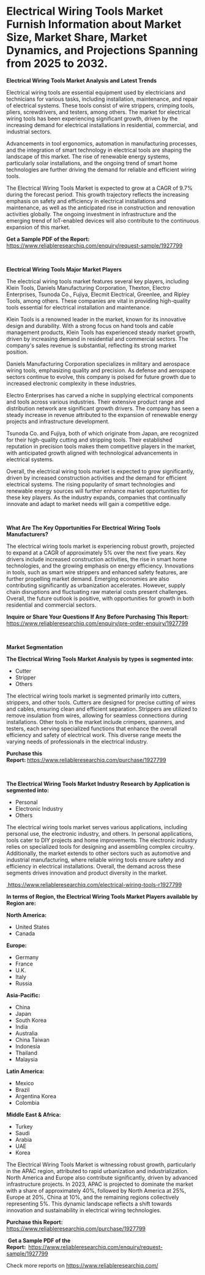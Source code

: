 <p><h1>Electrical Wiring Tools Market Furnish Information about Market Size, Market Share, Market Dynamics, and Projections Spanning from 2025 to 2032.</h1></p><p><strong>Electrical Wiring Tools Market Analysis and Latest Trends</strong></p>
<p><p>Electrical wiring tools are essential equipment used by electricians and technicians for various tasks, including installation, maintenance, and repair of electrical systems. These tools consist of wire strippers, crimping tools, pliers, screwdrivers, and testers, among others. The market for electrical wiring tools has been experiencing significant growth, driven by the increasing demand for electrical installations in residential, commercial, and industrial sectors. </p><p>Advancements in tool ergonomics, automation in manufacturing processes, and the integration of smart technology in electrical tools are shaping the landscape of this market. The rise of renewable energy systems, particularly solar installations, and the ongoing trend of smart home technologies are further driving the demand for reliable and efficient wiring tools.</p><p>The Electrical Wiring Tools Market is expected to grow at a CAGR of 9.7% during the forecast period. This growth trajectory reflects the increasing emphasis on safety and efficiency in electrical installations and maintenance, as well as the anticipated rise in construction and renovation activities globally. The ongoing investment in infrastructure and the emerging trend of IoT-enabled devices will also contribute to the continuous expansion of this market.</p></p>
<p><strong>Get a Sample PDF of the Report:&nbsp;</strong> <a href="https://www.reliableresearchiq.com/enquiry/request-sample/1927799?utm_campaign=2251&utm_medium=2&utm_source=Github&utm_content=ia&utm_term=10022025&utm_id=electrical-wiring-tools">https://www.reliableresearchiq.com/enquiry/request-sample/1927799</a></p>
<p>&nbsp;</p>
<p><strong>Electrical Wiring Tools Major Market Players</strong></p>
<p><p>The electrical wiring tools market features several key players, including Klein Tools, Daniels Manufacturing Corporation, Thexton, Electro Enterprises, Tsunoda Co., Fujiya, Elecmit Electrical, Greenlee, and Ripley Tools, among others. These companies are vital in providing high-quality tools essential for electrical installation and maintenance.</p><p>Klein Tools is a renowned leader in the market, known for its innovative design and durability. With a strong focus on hand tools and cable management products, Klein Tools has experienced steady market growth, driven by increasing demand in residential and commercial sectors. The company's sales revenue is substantial, reflecting its strong market position.</p><p>Daniels Manufacturing Corporation specializes in military and aerospace wiring tools, emphasizing quality and precision. As defense and aerospace sectors continue to evolve, this company is poised for future growth due to increased electronic complexity in these industries.</p><p>Electro Enterprises has carved a niche in supplying electrical components and tools across various industries. Their extensive product range and distribution network are significant growth drivers. The company has seen a steady increase in revenue attributed to the expansion of renewable energy projects and infrastructure development.</p><p>Tsunoda Co. and Fujiya, both of which originate from Japan, are recognized for their high-quality cutting and stripping tools. Their established reputation in precision tools makes them competitive players in the market, with anticipated growth aligned with technological advancements in electrical systems.</p><p>Overall, the electrical wiring tools market is expected to grow significantly, driven by increased construction activities and the demand for efficient electrical systems. The rising popularity of smart technologies and renewable energy sources will further enhance market opportunities for these key players. As the industry expands, companies that continually innovate and adapt to market needs will gain a competitive edge.</p></p>
<p>&nbsp;</p>
<p><strong>What Are The Key Opportunities For Electrical Wiring Tools Manufacturers?</strong></p>
<p><p>The electrical wiring tools market is experiencing robust growth, projected to expand at a CAGR of approximately 5% over the next five years. Key drivers include increased construction activities, the rise in smart home technologies, and the growing emphasis on energy efficiency. Innovations in tools, such as smart wire strippers and enhanced safety features, are further propelling market demand. Emerging economies are also contributing significantly as urbanization accelerates. However, supply chain disruptions and fluctuating raw material costs present challenges. Overall, the future outlook is positive, with opportunities for growth in both residential and commercial sectors.</p></p>
<p><strong>Inquire or Share Your Questions If Any Before Purchasing This Report:</strong> <a href="https://www.reliableresearchiq.com/enquiry/pre-order-enquiry/1927799?utm_campaign=2251&utm_medium=2&utm_source=Github&utm_content=ia&utm_term=10022025&utm_id=electrical-wiring-tools">https://www.reliableresearchiq.com/enquiry/pre-order-enquiry/1927799</a></p>
<p>&nbsp;</p>
<p><strong>Market Segmentation</strong></p>
<p><strong>The Electrical Wiring Tools Market Analysis by types is segmented into:</strong></p>
<p><ul><li>Cutter</li><li>Stripper</li><li>Others</li></ul></p>
<p><p>The electrical wiring tools market is segmented primarily into cutters, strippers, and other tools. Cutters are designed for precise cutting of wires and cables, ensuring clean and efficient separation. Strippers are utilized to remove insulation from wires, allowing for seamless connections during installations. Other tools in the market include crimpers, spanners, and testers, each serving specialized functions that enhance the overall efficiency and safety of electrical work. This diverse range meets the varying needs of professionals in the electrical industry.</p></p>
<p><strong>Purchase this Report:&nbsp;</strong><a href="https://www.reliableresearchiq.com/purchase/1927799?utm_campaign=2251&utm_medium=2&utm_source=Github&utm_content=ia&utm_term=10022025&utm_id=electrical-wiring-tools">https://www.reliableresearchiq.com/purchase/1927799</a></p>
<p>&nbsp;</p>
<p><strong>The Electrical Wiring Tools Market Industry Research by Application is segmented into:</strong></p>
<p><ul><li>Personal</li><li>Electronic Industry</li><li>Others</li></ul></p>
<p><p>The electrical wiring tools market serves various applications, including personal use, the electronic industry, and others. In personal applications, tools cater to DIY projects and home improvements. The electronic industry relies on specialized tools for designing and assembling complex circuitry. Additionally, the market extends to other sectors such as automotive and industrial manufacturing, where reliable wiring tools ensure safety and efficiency in electrical installations. Overall, the demand across these segments drives innovation and product diversity in the market.</p></p>
<p><a href="https://www.reliableresearchiq.com/electrical-wiring-tools-r1927799?utm_campaign=2251&utm_medium=2&utm_source=Github&utm_content=ia&utm_term=10022025&utm_id=electrical-wiring-tools">&nbsp;https://www.reliableresearchiq.com/electrical-wiring-tools-r1927799</a></p>
<p><strong>In terms of Region, the Electrical Wiring Tools Market Players available by Region are:</strong></p>
<p>
    <p> <strong> North America: </strong>
        <ul>
            <li>United States</li>
            <li>Canada</li>
        </ul>
        </p> 
    <p> <strong> Europe: </strong>
        <ul>
            <li>Germany</li>
            <li>France</li>
            <li>U.K.</li>
            <li>Italy</li>
            <li>Russia</li>
        </ul>
        </p> 
    <p> <strong> Asia-Pacific: </strong>
        <ul>
            <li>China</li>
            <li>Japan</li>
            <li>South Korea</li>
            <li>India</li>
            <li>Australia</li>
            <li>China Taiwan</li>
            <li>Indonesia</li>
            <li>Thailand</li>
            <li>Malaysia</li>
        </ul>
        </p> 
    <p> <strong> Latin America: </strong>
        <ul>
            <li>Mexico</li>
            <li>Brazil</li>
            <li>Argentina Korea</li>
            <li>Colombia</li>
        </ul>
        </p> 
    <p> <strong> Middle East & Africa: </strong>
        <ul>
            <li>Turkey</li>
            <li>Saudi</li>
            <li>Arabia</li>
            <li>UAE</li>
            <li>Korea</li>
        </ul>
    </p>
    </p>
<p><p>The Electrical Wiring Tools Market is witnessing robust growth, particularly in the APAC region, attributed to rapid urbanization and industrialization. North America and Europe also contribute significantly, driven by advanced infrastructure projects. In 2023, APAC is projected to dominate the market with a share of approximately 40%, followed by North America at 25%, Europe at 20%, China at 10%, and the remaining regions collectively representing 5%. This dynamic landscape reflects a shift towards innovation and sustainability in electrical wiring technologies.</p></p>
<p><strong>Purchase this Report: </strong><a href="https://www.reliableresearchiq.com/purchase/1927799?utm_campaign=2251&utm_medium=2&utm_source=Github&utm_content=ia&utm_term=10022025&utm_id=electrical-wiring-tools">https://www.reliableresearchiq.com/purchase/1927799</a></p>
<p>&nbsp;<strong>Get a Sample PDF of the Report:&nbsp;&nbsp;</strong><a href="https://www.reliableresearchiq.com/enquiry/request-sample/1927799?utm_campaign=2251&utm_medium=2&utm_source=Github&utm_content=ia&utm_term=10022025&utm_id=electrical-wiring-tools">https://www.reliableresearchiq.com/enquiry/request-sample/1927799</a></p>
<p><strong></strong></p>
<p>Check more reports on <a href="https://www.reliableresearchiq.com/?utm_campaign=2251&utm_medium=2&utm_source=Github&utm_content=ia&utm_term=10022025&utm_id=electrical-wiring-tools">https://www.reliableresearchiq.com/</a></p>